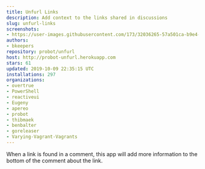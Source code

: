 ```yaml
---
title: Unfurl Links
description: Add context to the links shared in discussions
slug: unfurl-links
screenshots:
- https://user-images.githubusercontent.com/173/32036265-57a501ca-b9e4-11e7-9db3-52374fb7290c.png
authors:
- bkeepers
repository: probot/unfurl
host: http://probot-unfurl.herokuapp.com
stars: 61
updated: 2019-10-09 22:35:15 UTC
installations: 297
organizations:
- overtrue
- PowerShell
- reactiveui
- Eugeny
- apereo
- probot
- thibmaek
- benbalter
- goreleaser
- Varying-Vagrant-Vagrants
---
```


When a link is found in a comment, this app will add more information to the bottom of the comment about the link.
